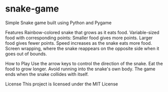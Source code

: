 # snake-game
Simple Snake game built using Python and Pygame

Features
Rainbow-colored snake that grows as it eats food.
Variable-sized food with corresponding points:
Smaller food gives more points.
Larger food gives fewer points.
Speed increases as the snake eats more food.
Screen wrapping, where the snake reappears on the opposite side when it goes out of bounds.

How to Play
Use the arrow keys to control the direction of the snake.
Eat the food to grow longer.
Avoid running into the snake's own body.
The game ends when the snake collides with itself.

License
This project is licensed under the MIT License 
